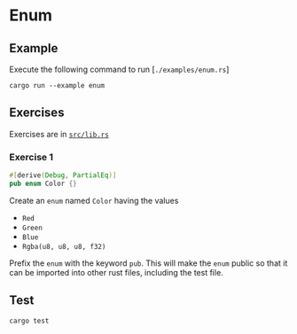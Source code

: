 # Enum

## Example

Execute the following command to run [`./examples/enum.rs`]

```shell
cargo run --example enum
```

## Exercises

Exercises are in [`src/lib.rs`](./src/lib.rs)

### Exercise 1

```rust
#[derive(Debug, PartialEq)]
pub enum Color {}
```

Create an `enum` named `Color` having the values

- `Red`
- `Green`
- `Blue`
- `Rgba(u8, u8, u8, f32)`

Prefix the `enum` with the keyword `pub`. This will make the `enum` public so that it can be imported into other rust files, including the test file.

## Test

```shell
cargo test
```
